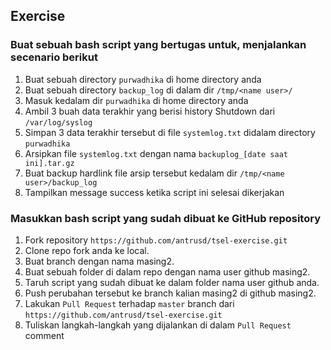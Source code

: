 ## Exercise

### Buat sebuah bash script yang bertugas untuk, menjalankan secenario berikut

1. Buat sebuah directory `purwadhika` di home directory anda
1. Buat sebuah directory `backup_log` di dalam dir `/tmp/<name user>/`  
1. Masuk kedalam dir `purwadhika` di home directory anda
1. Ambil 3 buah data terakhir yang berisi history Shutdown dari `/var/log/syslog`
1. Simpan 3 data terakhir tersebut di file `systemlog.txt` didalam directory `purwadhika`
1. Arsipkan file `systemlog.txt` dengan nama `backuplog_[date saat ini].tar.gz`
1. Buat backup hardlink file arsip tersebut kedalam dir `/tmp/<name user>/backup_log`
1. Tampilkan message success ketika script ini selesai dikerjakan


### Masukkan bash script yang sudah dibuat ke GitHub repository

1. Fork repository `https://github.com/antrusd/tsel-exercise.git`
1. Clone repo fork anda ke local.
1. Buat branch dengan nama masing2.
1. Buat sebuah folder di dalam repo dengan nama user github masing2.
1. Taruh script yang sudah dibuat ke dalam folder nama user github anda.
1. Push perubahan tersebut ke branch kalian masing2 di github masing2.
1. Lakukan `Pull Request` terhadap `master` branch dari `https://github.com/antrusd/tsel-exercise.git`
1. Tuliskan langkah-langkah yang dijalankan di dalam `Pull Request` comment
